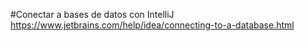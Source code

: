 #Conectar a bases de datos con IntelliJ
https://www.jetbrains.com/help/idea/connecting-to-a-database.html

